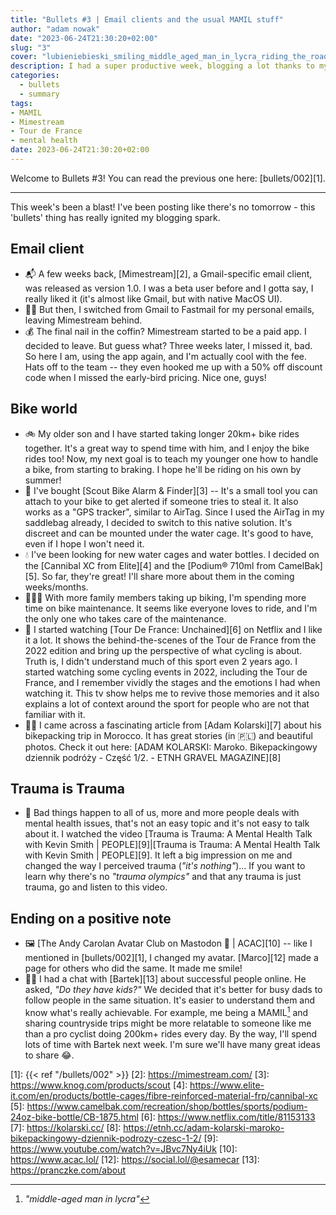 ```yaml
---
title: "Bullets #3 | Email clients and the usual MAMIL stuff"
author: "adam nowak"
date: "2023-06-24T21:30:20+02:00"
slug: "3"
cover: "lubieniebieski_smiling_middle_aged_man_in_lycra_riding_the_road_4c427a66-00b8-4bd1-9ffe-625a49514cc2.png"
description: I had a super productive week, blogging a lot thanks to my new 'bullets' format. I've revisited Mimestream, an email client, and been biking a lot with my son. Bought a new bike alarm, water cages, and bottles. Also, I enjoyed a Netflix show about the Tour de France. A video about trauma left a big impact on me. Finally, a chat with a friend made me value relatability online.
categories:
  - bullets
  - summary
tags:
- MAMIL
- Mimestream
- Tour de France
- mental health
date: 2023-06-24T21:30:20+02:00
---
```


Welcome to Bullets #3! You can read the previous one here: [bullets/002][1].

---

This week's been a blast! I've been posting like there's no tomorrow - this 'bullets' thing has really ignited my blogging spark.

## Email client

- 📬 A few weeks back, [Mimestream][2], a Gmail-specific email client, was released as version 1.0. I was a beta user before and I gotta say, I really liked it (it's almost like Gmail, but with native MacOS UI).
- 🏃‍♂️ But then, I switched from Gmail to Fastmail for my personal emails, leaving Mimestream behind.
- 💰 The final nail in the coffin? Mimestream started to be a paid app. I decided to leave. But guess what? Three weeks later, I missed it, bad. So here I am, using the app again, and I'm actually cool with the fee. Hats off to the team -- they even hooked me up with a 50% off discount code when I missed the early-bird pricing. Nice one, guys!

## Bike world

- 🚲 My older son and I have started taking longer 20km+ bike rides together. It's a great way to spend time with him, and I enjoy the bike rides too! Now, my next goal is to teach my younger one how to handle a bike, from starting to braking. I hope he'll be riding on his own by summer!
- 🚨 I've bought [Scout Bike Alarm & Finder][3] -- It's a small tool you can attach to your bike to get alerted if someone tries to steal it. It also works as a "GPS tracker", similar to AirTag. Since I used the AirTag in my saddlebag already, I decided to switch to this native solution. It's discreet and can be mounted under the water cage. It's good to have, even if I hope I won't need it.
- 💧 I've been looking for new water cages and water bottles. I decided on the [Cannibal XC from Elite][4] and the [Podium® 710ml from CamelBak][5]. So far, they're great! I'll share more about them in the coming weeks/months.
- 👨🏻‍🔧 With more family members taking up biking, I'm spending more time on bike maintenance. It seems like everyone loves to ride, and I'm the only one who takes care of the maintenance.
- 🍿 I started watching [Tour De France: Unchained][6] on Netflix and I like it a lot. It shows the behind-the-scenes of the Tour de France from the 2022 edition and bring up the perspective of what cycling is about. Truth is, I didn't understand much of this sport even 2 years ago. I started watching some cycling events in 2022, including the Tour de France, and I remember vividly the stages and the emotions I had when watching it. This tv show helps me to revive those memories and it also explains a lot of context around the sport for people who are not that familiar with it.
- 🚵‍♂️ I came across a fascinating article from [Adam Kolarski][7] about his bikepacking trip in Morocco. It has great stories (in 🇵🇱) and beautiful photos. Check it out here: [ADAM KOLARSKI: Maroko. Bikepackingowy dziennik podróży - Część 1/2. - ETNH GRAVEL MAGAZINE][8]

## Trauma is Trauma

- 🤕 Bad things happen to all of us, more and more people deals with mental health issues, that's not an easy topic and it's not easy to talk about it. I watched the video [Trauma is Trauma: A Mental Health Talk with Kevin Smith | PEOPLE][9]|[Trauma is Trauma: A Mental Health Talk with Kevin Smith | PEOPLE][9]. It left a big impression on me and changed the way I perceived trauma (_"it's nothing"_)... If you want to learn why there's no _"trauma olympics"_ and that any trauma is just trauma, go and listen to this video.

## Ending on a positive note

- 🖼️ [The Andy Carolan Avatar Club on Mastodon 🤘 | ACAC][10] -- like I mentioned in [bullets/002][1], I changed my avatar. [Marco][12] made a page for others who did the same. It made me smile!
- 👶🏻 I had a chat with [Bartek][13] about successful people online. He asked, _"Do they have kids?"_ We decided that it's better for busy dads to follow people in the same situation. It's easier to understand them and know what's really achievable. For example, me being a MAMIL[^1] and sharing countryside trips might be more relatable to someone like me than a pro cyclist doing 200km+ rides every day. By the way, I'll spend lots of time with Bartek next week. I'm sure we'll have many great ideas to share 😂.

[1]: {{< ref "/bullets/002" >}}
[2]: https://mimestream.com/
[3]: https://www.knog.com/products/scout
[4]: https://www.elite-it.com/en/products/bottle-cages/fibre-reinforced-material-frp/cannibal-xc
[5]: https://www.camelbak.com/recreation/shop/bottles/sports/podium-24oz-bike-bottle/CB-1875.html
[6]: https://www.netflix.com/title/81153133
[7]: https://kolarski.cc/
[8]: https://etnh.cc/adam-kolarski-maroko-bikepackingowy-dziennik-podrozy-czesc-1-2/
[9]: https://www.youtube.com/watch?v=JBvc7Ny4iUk
[10]: https://www.acac.lol/
[12]: https://social.lol/@esamecar
[13]: https://pranczke.com/about
[^1]: _"middle-aged man in lycra"_
